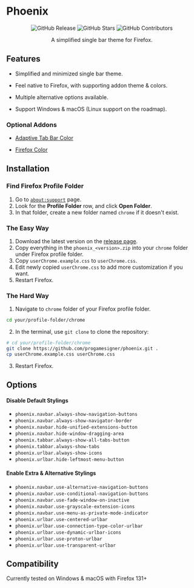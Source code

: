 # Phoenix

<div align="center">

![GitHub Release](https://img.shields.io/github/v/release/progamesigner/phoenix?style=for-the-badge&color=blue)
![GitHub Stars](https://img.shields.io/github/stars/progamesigner/phoenix?style=for-the-badge&color=blue)
![GitHub Contributors](https://img.shields.io/github/contributors/progamesigner/phoenix?style=for-the-badge&color=blue)

A simplified single bar theme for Firefox.

</div>

## Features

- Simplified and minimized single bar theme.

- Feel native to Firefox, with supporting addon theme & colors.

- Multiple alternative options available.

- Support Windows & macOS (Linux support on the roadmap).

### Optional Addons

- [Adaptive Tab Bar Color](https://addons.mozilla.org/en-GB/firefox/addon/adaptive-tab-bar-colour/)

- [Firefox Color](https://addons.mozilla.org/en-US/firefox/addon/firefox-color/)

## Installation

### Find Firefox Profile Folder

1. Go to [`about:support`](about:support) page.
2. Look for the **Profile Folder** row, and click **Open Folder**.
3. In that folder, create a new folder named `chrome` if it doesn't exist.

### The Easy Way

1. Download the latest version on the [release page](https://github.com/progamesigner/phoenix/releases/latest).
2. Copy everything in the `phoenix_<version>.zip` into your `chrome` folder under Firefox profile folder.
3. Copy `userChrome.example.css` to `userChrome.css`.
4. Edit newly copied `userChrome.css` to add more customization if you want.
5. Restart Firefox.

### The Hard Way

1. Navigate to `chrome` folder of your Firefox profile folder.
```sh
cd your/profile-folder/chrome
```
2. In the terminal, use `git clone` to clone the repository:
```sh
# cd your/profile-folder/chrome
git clone https://github.com/progamesigner/phoenix.git .
cp userChrome.example.css userChrome.css
```
3. Restart Firefox.

## Options

#### Disable Default Stylings
- `phoenix.navbar.always-show-navigation-buttons`
- `phoenix.navbar.always-show-navigator-border`
- `phoenix.navbar.hide-unified-extensions-button`
- `phoenix.navbar.hide-window-dragging-area`
- `phoenix.tabbar.always-show-all-tabs-button`
- `phoenix.tabbar.always-show-tabs`
- `phoenix.urlbar.always-show-icons`
- `phoenix.urlbar.hide-leftmost-menu-button`

#### Enable Extra & Alternative Stylings
- `phoenix.navbar.use-alternative-navigation-buttons`
- `phoenix.navbar.use-conditional-navigation-buttons`
- `phoenix.navbar.use-fade-window-on-inactive`
- `phoenix.navbar.use-grayscale-extension-icons`
- `phoenix.navbar.use-menu-as-private-mode-indicator`
- `phoenix.urlbar.use-centered-urlbar`
- `phoenix.urlbar.use-connection-type-color-urlbar`
- `phoenix.urlbar.use-dynamic-urlbar-icons`
- `phoenix.urlbar.use-proton-urlbar`
- `phoenix.urlbar.use-transparent-urlbar`

## Compatibility

Currently tested on Windows & macOS with Firefox 131+
